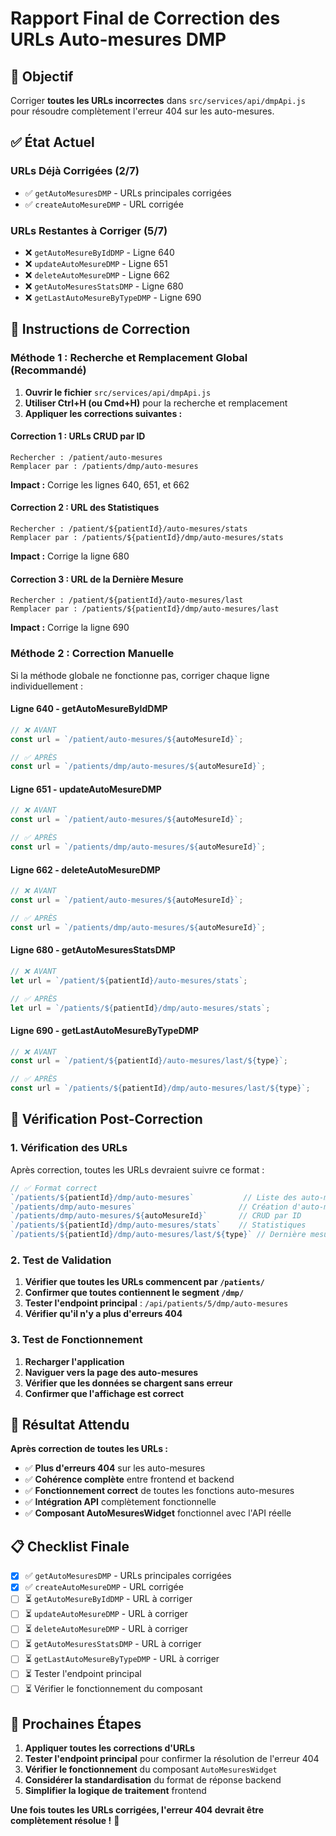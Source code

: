 # Rapport Final de Correction des URLs Auto-mesures DMP

## 🎯 Objectif

Corriger **toutes les URLs incorrectes** dans `src/services/api/dmpApi.js` pour résoudre complètement l'erreur 404 sur les auto-mesures.

## ✅ État Actuel

### **URLs Déjà Corrigées (2/7)**
- ✅ `getAutoMesuresDMP` - URLs principales corrigées
- ✅ `createAutoMesureDMP` - URL corrigée

### **URLs Restantes à Corriger (5/7)**
- ❌ `getAutoMesureByIdDMP` - Ligne 640
- ❌ `updateAutoMesureDMP` - Ligne 651  
- ❌ `deleteAutoMesureDMP` - Ligne 662
- ❌ `getAutoMesuresStatsDMP` - Ligne 680
- ❌ `getLastAutoMesureByTypeDMP` - Ligne 690

## 🔧 Instructions de Correction

### **Méthode 1 : Recherche et Remplacement Global (Recommandé)**

1. **Ouvrir le fichier** `src/services/api/dmpApi.js`
2. **Utiliser Ctrl+H (ou Cmd+H)** pour la recherche et remplacement
3. **Appliquer les corrections suivantes :**

#### **Correction 1 : URLs CRUD par ID**
```
Rechercher : /patient/auto-mesures
Remplacer par : /patients/dmp/auto-mesures
```
**Impact :** Corrige les lignes 640, 651, et 662

#### **Correction 2 : URL des Statistiques**
```
Rechercher : /patient/${patientId}/auto-mesures/stats
Remplacer par : /patients/${patientId}/dmp/auto-mesures/stats
```
**Impact :** Corrige la ligne 680

#### **Correction 3 : URL de la Dernière Mesure**
```
Rechercher : /patient/${patientId}/auto-mesures/last
Remplacer par : /patients/${patientId}/dmp/auto-mesures/last
```
**Impact :** Corrige la ligne 690

### **Méthode 2 : Correction Manuelle**

Si la méthode globale ne fonctionne pas, corriger chaque ligne individuellement :

#### **Ligne 640 - getAutoMesureByIdDMP**
```javascript
// ❌ AVANT
const url = `/patient/auto-mesures/${autoMesureId}`;

// ✅ APRÈS
const url = `/patients/dmp/auto-mesures/${autoMesureId}`;
```

#### **Ligne 651 - updateAutoMesureDMP**
```javascript
// ❌ AVANT
const url = `/patient/auto-mesures/${autoMesureId}`;

// ✅ APRÈS
const url = `/patients/dmp/auto-mesures/${autoMesureId}`;
```

#### **Ligne 662 - deleteAutoMesureDMP**
```javascript
// ❌ AVANT
const url = `/patient/auto-mesures/${autoMesureId}`;

// ✅ APRÈS
const url = `/patients/dmp/auto-mesures/${autoMesureId}`;
```

#### **Ligne 680 - getAutoMesuresStatsDMP**
```javascript
// ❌ AVANT
let url = `/patient/${patientId}/auto-mesures/stats`;

// ✅ APRÈS
let url = `/patients/${patientId}/dmp/auto-mesures/stats`;
```

#### **Ligne 690 - getLastAutoMesureByTypeDMP**
```javascript
// ❌ AVANT
const url = `/patient/${patientId}/auto-mesures/last/${type}`;

// ✅ APRÈS
const url = `/patients/${patientId}/dmp/auto-mesures/last/${type}`;
```

## 🧪 Vérification Post-Correction

### **1. Vérification des URLs**
Après correction, toutes les URLs devraient suivre ce format :
```javascript
// ✅ Format correct
`/patients/${patientId}/dmp/auto-mesures`           // Liste des auto-mesures
`/patients/dmp/auto-mesures`                       // Création d'auto-mesure
`/patients/dmp/auto-mesures/${autoMesureId}`       // CRUD par ID
`/patients/${patientId}/dmp/auto-mesures/stats`    // Statistiques
`/patients/${patientId}/dmp/auto-mesures/last/${type}` // Dernière mesure par type
```

### **2. Test de Validation**
1. **Vérifier que toutes les URLs commencent par `/patients/`**
2. **Confirmer que toutes contiennent le segment `/dmp/`**
3. **Tester l'endpoint principal** : `/api/patients/5/dmp/auto-mesures`
4. **Vérifier qu'il n'y a plus d'erreurs 404**

### **3. Test de Fonctionnement**
1. **Recharger l'application**
2. **Naviguer vers la page des auto-mesures**
3. **Vérifier que les données se chargent sans erreur**
4. **Confirmer que l'affichage est correct**

## 🚀 Résultat Attendu

**Après correction de toutes les URLs :**

- ✅ **Plus d'erreurs 404** sur les auto-mesures
- ✅ **Cohérence complète** entre frontend et backend
- ✅ **Fonctionnement correct** de toutes les fonctions auto-mesures
- ✅ **Intégration API** complètement fonctionnelle
- ✅ **Composant AutoMesuresWidget** fonctionnel avec l'API réelle

## 📋 Checklist Finale

- [x] ✅ `getAutoMesuresDMP` - URLs principales corrigées
- [x] ✅ `createAutoMesureDMP` - URL corrigée
- [ ] ⏳ `getAutoMesureByIdDMP` - URL à corriger
- [ ] ⏳ `updateAutoMesureDMP` - URL à corriger
- [ ] ⏳ `deleteAutoMesureDMP` - URL à corriger
- [ ] ⏳ `getAutoMesuresStatsDMP` - URL à corriger
- [ ] ⏳ `getLastAutoMesureByTypeDMP` - URL à corriger
- [ ] ⏳ Tester l'endpoint principal
- [ ] ⏳ Vérifier le fonctionnement du composant

## 🎯 Prochaines Étapes

1. **Appliquer toutes les corrections d'URLs**
2. **Tester l'endpoint principal** pour confirmer la résolution de l'erreur 404
3. **Vérifier le fonctionnement** du composant `AutoMesuresWidget`
4. **Considérer la standardisation** du format de réponse backend
5. **Simplifier la logique de traitement** frontend

**Une fois toutes les URLs corrigées, l'erreur 404 devrait être complètement résolue !** 🎉
